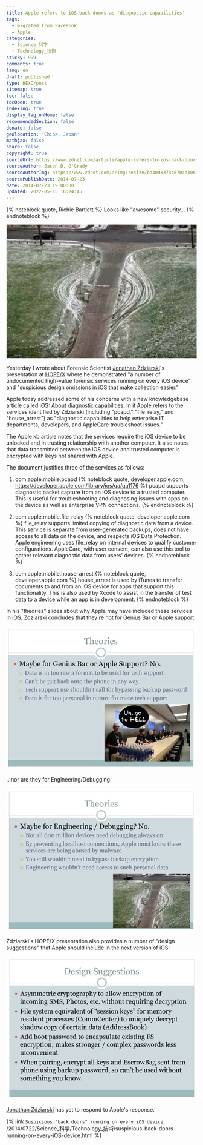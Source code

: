 ```yaml
---
title: Apple refers to iOS back doors as 'diagnostic capabilities'
tags:
  - migrated from FaceBook
  - Apple
categories:
  - Science_科学
  - Technology_技術
sticky: 999
comments: true
lang: en
draft: published
type: HEXO/post
sitemap: true
toc: false
tocOpen: true
indexing: true
display_tag_onHome: false
recommendedSection: false
donate: false
geolocation: 'Chiba, Japan'
mathjax: false
share: false
copyright: true
sourceUrl: https://www.zdnet.com/article/apple-refers-to-ios-back-doors-as-diagnostic-capabilities/
sourceAuthor: Jason D. O'Grady
sourceAuthorImg: https://www.zdnet.com/a/img/resize/ba4098374c6704d106f2d675e8042fc0795666e4/2014/07/22/59e04b7a-1175-11e4-9732-00505685119a/jason-d-ogrady.jpg?width=270&height=270&fit=crop&auto=webp
sourcePublishDate: 2014-07-23
date: 2014-07-23 19:00:00
updated: 2022-05-15 16:24:45
---
```

{% noteblock quote, Richie Bartlett %}
Looks like "awesome" security...
{% endnoteblock %}

![(Photo: Jonathan Zdziarski)](./Apple-refers-to-iOS-back-doors-as-diagnostic-capabilities/bad_security.webp)

Yesterday I wrote about Forensic Scientist [Jonathan Zdziarski](https://twitter.com/JZdziarski)'s presentation at [HOPE/X](http://www.hope.net) where he demonstrated "a number of undocumented high-value forensic services running on every iOS device" and "suspicious design omissions in iOS that make collection easier." 

Apple today addressed some of his concerns with a new knowledgebase article called [iOS: About diagnostic capabilities](http://support.apple.com/kb/HT6331). In it Apple refers to the services identified by Zdziarski (including "pcapd," "file_relay," and "house_arrest") as "diagnostic capabilities to help enterprise IT departments, developers, and AppleCare troubleshoot issues."

The Apple kb article notes that the services require the iOS device to be unlocked and in trusting relationship with another computer. It also notes that data transmitted between the iOS device and trusted computer is encrypted with keys not shared with Apple.

The document justifies three of the services as follows:

1. com.apple.mobile.pcapd
{% noteblock quote, developer.apple.com, https://developer.apple.com/library/ios/qa/qa1176 %}
pcapd supports diagnostic packet capture from an iOS device to a trusted computer. This is useful for troubleshooting and diagnosing issues with apps on the device as well as enterprise VPN connections.
{% endnoteblock %}

2. com.apple.mobile.file_relay
{% noteblock quote, developer.apple.com %}
file_relay supports limited copying of diagnostic data from a device. This service is separate from user-generated backups, does not have access to all data on the device, and respects iOS Data Protection. Apple engineering uses file_relay on internal devices to qualify customer configurations. AppleCare, with user consent, can also use this tool to gather relevant diagnostic data from users' devices.
{% endnoteblock %}

3. com.apple.mobile.house_arrest
{% noteblock quote, developer.apple.com %}
house_arrest is used by iTunes to transfer documents to and from an iOS device for apps that support this functionality. This is also used by Xcode to assist in the transfer of test data to a device while an app is in development.
{% endnoteblock %}

In his "theories" slides about why Apple may have included these services in iOS, Zdziarski concludes that they're not for Genius Bar or Apple support:

![(Slide: Jonathan Zdziarski)](./Apple-refers-to-iOS-back-doors-as-diagnostic-capabilities/theories.webp)

...nor are they for Engineering/Debugging:

![(Slide: Jonathan Zdziarski)](./Apple-refers-to-iOS-back-doors-as-diagnostic-capabilities/debug.webp)

Zdziarski's HOPE/X presentation also provides a number of "design suggestions" that Apple should include in the next version of iOS:

![(Slide: Jonathan Zdziarski)](./Apple-refers-to-iOS-back-doors-as-diagnostic-capabilities/design_suggestions.webp)

[Jonathan Zdziarski](https://twitter.com/JZdziarski) has yet to respond to Apple's response.

{% link `Suspicious "back doors" running on every iOS device`, /2014/0722/Science_科学/Technology_技術/suspicious-back-doors-running-on-every-iOS-device.html %}